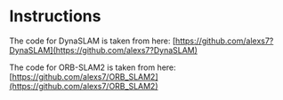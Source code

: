 # Instructions

The code for DynaSLAM is taken from here: [https://github.com/alexs7?DynaSLAM](https://github.com/alexs7?DynaSLAM)

The code for ORB-SLAM2 is taken from here: [https://github.com/alexs7/ORB_SLAM2](https://github.com/alexs7/ORB_SLAM2)
